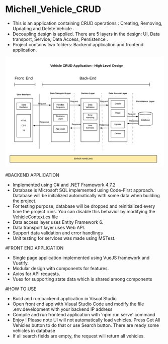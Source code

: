 # Michell_Vehicle_CRUD
- This is an application containing CRUD operations : Creating, Removing, Updating and Delete Vehicle .
- Decoupling design is applied. There are 5 layers in the design: UI, Data transport, Service, Data Access, Persistence .
- Project contains two folders: Backend application and frontend application.

![alt text](highLevel.png)


#BACKEND APPLICATION 
 - Implemented using C# and .NET Framework 4.7.2
 - Database is  Microsoft SQL implemented using Code-First approach. Database will be initialized automatically with some data when building the project. 
 - For testing purpose, database will be dropped and reinitialized every time the project runs. You can disable this behavior by modifying the VehicleContext.cs file
 - Data access layer uses Entity Framework 6.
 - Data transport layer uses Web API. 
- Support data validation and error handlings 
- Unit testing for services was made using MSTest.

#FRONT END APPLICATION
- Single page application implemented using VueJS framework and Vuetify.
- Modular design with components for features.
- Axios for API requests.
- Vuex for supporting state data which is shared among components 

#HOW TO USE
-	Build and run backend application in Visual Studio 
-	Open front end app with Visual Studio Code and modify the file .env.development with your backend IP address
-	Compile and run frontend application with ‘npm run serve’ command
-	Enjoy ! Please note UI will not automatically load vehicles. Press Get All Vehicles button to do that or use Search button. There are ready some vehicles in database
-	If all search fields are empty, the request will return all vehicles.
	
